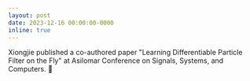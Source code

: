 ```yaml
---
layout: post
date: 2023-12-16 00:00:00-0000
inline: true
---
```


Xiongjie published a co-authored paper "Learning Differentiable Particle Filter on the Fly" at Asilomar Conference on Signals, Systems, and Computers. 🎉

